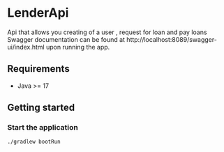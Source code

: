 # LenderApi
Api that allows you creating of a user , request for loan and pay loans
Swagger documentation can be found at http://localhost:8089/swagger-ui/index.html upon running the app.

## Requirements
* Java >= 17

## Getting started
### Start the application
```sh
./gradlew bootRun
```

